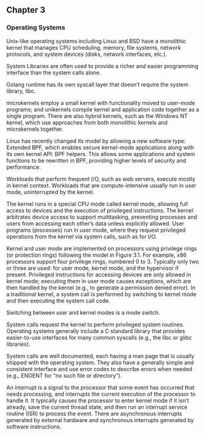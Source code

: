 ## Chapter 3
### Operating Systems

Unix-like operating systems including Linux and BSD have a monolithic kernel that manages CPU scheduling, memory, file systems, network protocols, and system devices (disks, network interfaces, etc.).

System Libraries are often used to provide a richer and easier programming interface than the system calls alone.

Golang runtime has its own syscall layer that doesn’t require the system library, libc.

microkernels employ a small kernel with functionality moved to user-mode programs; and unikernels compile kernel and application code together as a single program. There are also hybrid kernels, such as the Windows NT kernel, which use approaches from both monolithic kernels and microkernels together.

Linux has recently changed its model by allowing a new software type: Extended BPF, which enables secure kernel-mode applications along with its own kernel API: BPF helpers. This allows some applications and system functions to be rewritten in BPF, providing higher levels of security and performance.

Workloads that perform frequent I/O, such as web servers, execute mostly in kernel context. Workloads that are compute-intensive usually run in user mode, uninterrupted by the kernel.

The kernel runs in a special CPU mode called kernel mode, allowing full access to devices and the execution of privileged instructions. The kernel arbitrates device access to support multitasking, preventing processes and users from accessing each other’s data unless explicitly allowed. User programs (processes) run in user mode, where they request privileged operations from the kernel via system calls, such as for I/O.

Kernel and user mode are implemented on processors using privilege rings (or protection rings) following the model in Figure 3.1. For example, x86 processors support four privilege rings, numbered 0 to 3. Typically only two or three are used: for user mode, kernel mode, and the hypervisor if present. Privileged instructions for accessing devices are only allowed in kernel mode; executing them in user mode causes exceptions, which are then handled by the kernel (e.g., to generate a permission denied error). In a traditional kernel, a system call is performed by switching to kernel mode and then executing the system call code.

Switching between user and kernel modes is a mode switch.

System calls request the kernel to perform privileged system routines. Operating systems generally include a C standard library that provides easier-to-use interfaces for many common syscalls (e.g., the libc or glibc libraries).

System calls are well documented, each having a man page that is usually shipped with the operating system. They also have a generally simple and consistent interface and use error codes to describe errors when needed (e.g., ENOENT for “no such file or directory”).

An interrupt is a signal to the processor that some event has occurred that needs processing, and interrupts the current execution of the processor to handle it. It typically causes the processor to enter kernel mode if it isn’t already, save the current thread state, and then run an interrupt service routine (ISR) to process the event. There are asynchronous interrupts generated by external hardware and synchronous interrupts generated by software instructions.

